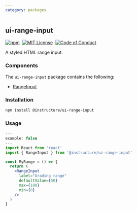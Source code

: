 ```yaml
---
category: packages
---
```


## ui-range-input

[![npm][npm]][npm-url]&nbsp;
[![MIT License][license-badge]][license]&nbsp;
[![Code of Conduct][coc-badge]][coc]

A styled HTML range input.

### Components

The `ui-range-input` package contains the following:

- [RangeInput](#RangeInput)

### Installation

```sh
npm install @instructure/ui-range-input
```

### Usage

```jsx
---
example: false
---
import React from 'react'
import { RangeInput } from '@instructure/ui-range-input'

const MyRange = () => {
  return (
    <RangeInput
      label="Grading range"
      defaultValue={50}
      max={100}
      min={0}
    />
  )
}
```

[npm]: https://img.shields.io/npm/v/@instructure/ui-range-input.svg
[npm-url]: https://npmjs.com/package/@instructure/ui-range-input
[license-badge]: https://img.shields.io/npm/l/instructure-ui.svg?style=flat-square
[license]: https://github.com/instructure/instructure-ui/blob/master/LICENSE
[coc-badge]: https://img.shields.io/badge/code%20of-conduct-ff69b4.svg?style=flat-square
[coc]: https://github.com/instructure/instructure-ui/blob/master/CODE_OF_CONDUCT.md
